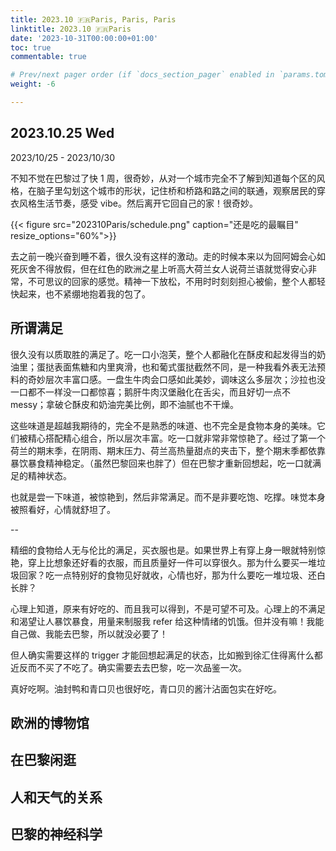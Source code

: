 ```yaml
---
title: 2023.10 🇫🇷Paris, Paris, Paris
linktitle: 2023.10 🇫🇷Paris
date: '2023-10-31T00:00:00+01:00'
toc: true
commentable: true

# Prev/next pager order (if `docs_section_pager` enabled in `params.toml`)
weight: -6

---
```


## 2023.10.25 Wed

2023/10/25 - 2023/10/30

不知不觉在巴黎过了快 1 周，很奇妙，从对一个城市完全不了解到知道每个区的风格，在脑子里勾划这个城市的形状，记住桥和桥路和路之间的联通，观察居民的穿衣风格生活节奏，感受 vibe。然后离开它回自己的家！很奇妙。

{{< figure src="202310Paris/schedule.png" caption="还是吃的最瞩目" resize_options="60%">}}

去之前一晚兴奋到睡不着，很久没有这样的激动。走的时候本来以为回阿姆会心如死灰舍不得放假，但在红色的欧洲之星上听高大荷兰女人说荷兰语就觉得安心非常，不可思议的回家的感觉。精神一下放松，不用时时刻刻担心被偷，整个人都轻快起来，也不紧绷地抱着我的包了。

## 所谓满足

很久没有以质取胜的满足了。吃一口小泡芙，整个人都融化在酥皮和起发得当的奶油里；蛋挞表面焦糖和内里爽滑，也和葡式蛋挞截然不同，是一种我看外表无法预料的奇妙层次丰富口感。一盘生牛肉会口感如此美妙，调味这么多层次；沙拉也没一口都不一样没一口都惊喜；鹅肝牛肉汉堡融化在舌尖，而且好切一点不 messy；拿破仑酥皮和奶油完美比例，即不油腻也不干燥。

这些味道是超越我期待的，完全不是熟悉的味道、也不完全是食物本身的美味。它们被精心搭配精心组合，所以层次丰富。吃一口就非常非常惊艳了。经过了第一个荷兰的期末季，在阴雨、期末压力、荷兰高热量甜点的夹击下，整个期末季都依靠暴饮暴食精神稳定。（虽然巴黎回来也胖了）但在巴黎才重新回想起，吃一口就满足的精神状态。

也就是尝一下味道，被惊艳到，然后非常满足。而不是非要吃饱、吃撑。味觉本身被照看好，心情就舒坦了。

--

精细的食物给人无与伦比的满足，买衣服也是。如果世界上有穿上身一眼就特别惊艳，穿上比想象还好看的衣服，而且质量好一件可以穿很久。那为什么要买一堆垃圾回家？吃一点特别好的食物见好就收，心情也好，那为什么要吃一堆垃圾、还白长胖？

心理上知道，原来有好吃的、而且我可以得到，不是可望不可及。心理上的不满足和渴望让人暴饮暴食，用量来制服我 refer 给这种情绪的饥饿。但并没有嘛！我能自己做、我能去巴黎，所以就没必要了！

但人确实需要这样的 trigger 才能回想起满足的状态，比如搬到徐汇住得离什么都近反而不买了不吃了。确实需要去去巴黎，吃一次品鉴一次。

真好吃啊。油封鸭和青口贝也很好吃，青口贝的酱汁沾面包实在好吃。

## 欧洲的博物馆



## 在巴黎闲逛

## 人和天气的关系

## 巴黎的神经科学
